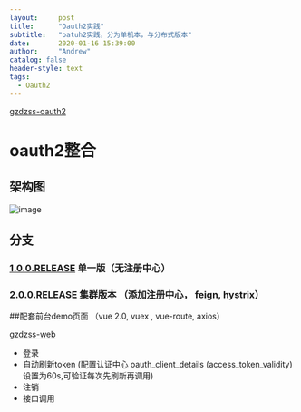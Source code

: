 ```yaml
---
layout:     post
title:      "Oauth2实践"
subtitle:   "oatuh2实践，分为单机本，与分布式版本"
date:       2020-01-16 15:39:00
author:     "Andrew"
catalog: false
header-style: text
tags:
  - Oauth2
---
```


[gzdzss-oauth2](https://github.com/gzdzss/gzdzss-oauth2)  

# oauth2整合

## 架构图

![image](https://github.com/gzdzss/gzdzss-oauth2/raw/master/oauth2.png)


## 分支

### [1.0.0.RELEASE](https://github.com/gzdzss/gzdzss-oauth2/tree/1.0.0.RELEASE) 单一版（无注册中心）


### [2.0.0.RELEASE](https://github.com/gzdzss/gzdzss-oauth2/tree/2.0.0.RELEASE) 集群版本 （添加注册中心， feign, hystrix）


##配套前台demo页面  （vue 2.0,  vuex , vue-route, axios）

[gzdzss-web](https://github.com/gzdzss/gzdzss-web)

- 登录
- 自动刷新token  (配置认证中心 oauth_client_details (access_token_validity)  设置为60s,可验证每次先刷新再调用)
- 注销
- 接口调用